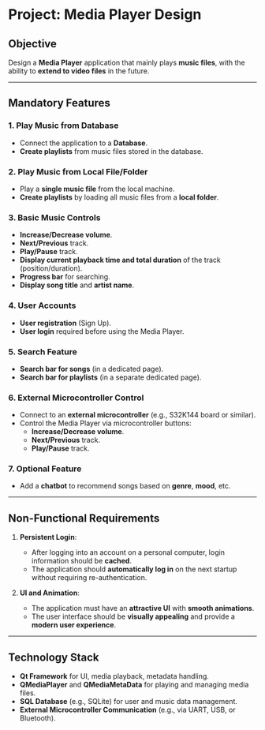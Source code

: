 # **Project: Media Player Design**

## Objective

Design a **Media Player** application that mainly plays **music files**, with the ability to **extend to video files** in the future.

---

## Mandatory Features

### 1. Play Music from Database

- Connect the application to a **Database**.
- **Create playlists** from music files stored in the database.

### 2. Play Music from Local File/Folder

- Play a **single music file** from the local machine.
- **Create playlists** by loading all music files from a **local folder**.

### 3. Basic Music Controls

- **Increase/Decrease volume**.
- **Next/Previous** track.
- **Play/Pause** track.
- **Display current playback time and total duration** of the track (position/duration).
- **Progress bar** for searching.
- **Display song title** and **artist name**.

### 4. User Accounts

- **User registration** (Sign Up).
- **User login** required before using the Media Player.

### 5. Search Feature

- **Search bar for songs** (in a dedicated page).
- **Search bar for playlists** (in a separate dedicated page).

### 6. External Microcontroller Control

- Connect to an **external microcontroller** (e.g., S32K144 board or similar).
- Control the Media Player via microcontroller buttons:
  - **Increase/Decrease volume**.
  - **Next/Previous** track.
  - **Play/Pause** track.

### 7. Optional Feature

- Add a **chatbot** to recommend songs based on **genre**, **mood**, etc.

---

## Non-Functional Requirements

1. **Persistent Login**:
   - After logging into an account on a personal computer, login information should be **cached**.
   - The application should **automatically log in** on the next startup without requiring re-authentication.

2. **UI and Animation**:
   - The application must have an **attractive UI** with **smooth animations**.
   - The user interface should be **visually appealing** and provide a **modern user experience**.

---

## Technology Stack

- **Qt Framework** for UI, media playback, metadata handling.
- **QMediaPlayer** and **QMediaMetaData** for playing and managing media files.
- **SQL Database** (e.g., SQLite) for user and music data management.
- **External Microcontroller Communication** (e.g., via UART, USB, or Bluetooth).
